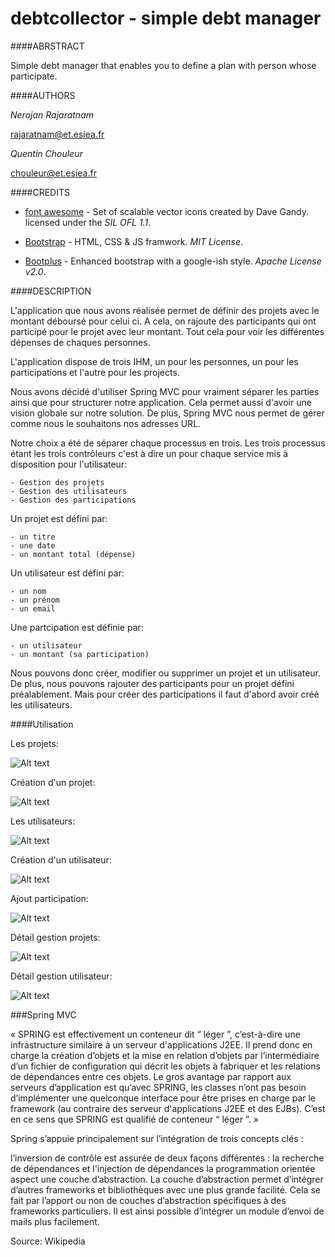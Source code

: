 debtcollector - simple debt manager
============================================================================================================================================

####ABRSTRACT

Simple debt manager that enables you to define a plan with person whose participate.

####AUTHORS

*Nerojan Rajaratnam*

<rajaratnam@et.esiea.fr>

*Quentin Chouleur* 

<chouleur@et.esiea.fr>



####CREDITS

- [font awesome](http://fontawesome.io) - Set of scalable vector icons created by Dave Gandy. licensed under the *SIL OFL 1.1*.

- [Bootstrap](http://getbootstrap.com) - HTML, CSS & JS framwork. *MIT License*.

- [Bootplus](http://aozora.github.io/bootplus/) - Enhanced bootstrap with a google-ish style. *Apache License v2.0*.


####DESCRIPTION

L'application que nous avons réalisée permet de définir des projets avec le montant déboursé pour celui ci. A cela, on rajoute des participants qui ont participé pour le projet avec leur montant. Tout cela pour voir les différentes dépenses de chaques personnes.

L'application dispose de trois IHM, un pour les personnes, un pour les participations et l'autre pour les projects.

Nous avons décidé d'utiliser Spring MVC pour vraiment séparer les parties ainsi que pour structurer notre application. Cela permet aussi d'avoir une vision globale sur notre solution. De plus, Spring MVC nous permet de gérer comme nous le souhaitons nos adresses URL.

Notre choix a été de séparer chaque processus en trois. Les trois processus étant les trois contrôleurs c'est à dire un pour chaque service mis à disposition pour l'utilisateur:

	- Gestion des projets
	- Gestion des utilisateurs
	- Gestion des participations
	
Un projet est défini par:

	- un titre
	- une date
 	- un montant total (dépense)
 
Un utilisateur est défini par:

	- un nom
	- un prénom
	- un email
	
Une partcipation est définie par:

 	- un utilisateur
 	- un montant (sa participation)
 	

Nous pouvons donc créer, modifier ou supprimer un projet et un utilisateur. De plus, nous pouvons rajouter des participants pour un projet défini préalablement. Mais pour créer des participations il faut d'abord avoir créé les utilisateurs.


####Utilisation

Les projets:

![Alt text](/src/main/webapp/resources/screenshots/plans.png?raw=true "Projets")

Création d'un projet:

![Alt text](/src/main/webapp/resources/screenshots/createPlan.png?raw=true "Creation projet")

Les utilisateurs:

![Alt text](/src/main/webapp/resources/screenshots/users.png?raw=true "Utilisateurs")

Création d'un utilisateur:

![Alt text](/src/main/webapp/resources/screenshots/createUser.png?raw=true "Creation utilisateur")

Ajout participation:

![Alt text](/src/main/webapp/resources/screenshots/participation.png?raw=true "Creation participation")

Détail gestion projets:

![Alt text](/src/main/webapp/resources/screenshots/detail-plans.png?raw=true "Gestion des projets")

Détail gestion utilisateur: 

![Alt text](/src/main/webapp/resources/screenshots/detail-users.png?raw=true "Gestion des utilisateurs")


###Spring MVC

« SPRING est effectivement un conteneur dit “ léger ”, c’est-à-dire une infrastructure similaire à un serveur d'applications J2EE. Il prend donc en charge la création d’objets et la mise en relation d’objets par l’intermédiaire d’un fichier de configuration qui décrit les objets à fabriquer et les relations de dépendances entre ces objets. Le gros avantage par rapport aux serveurs d’application est qu’avec SPRING, les classes n’ont pas besoin d’implémenter une quelconque interface pour être prises en charge par le framework (au contraire des serveur d'applications J2EE et des EJBs). C’est en ce sens que SPRING est qualifié de conteneur “ léger ”. »

Spring s’appuie principalement sur l’intégration de trois concepts clés :

l’inversion de contrôle est assurée de deux façons différentes : la recherche de dépendances et l'injection de dépendances
la programmation orientée aspect
une couche d’abstraction.
La couche d’abstraction permet d’intégrer d’autres frameworks et bibliothèques avec une plus grande facilité. Cela se fait par l’apport ou non de couches d’abstraction spécifiques à des frameworks particuliers. Il est ainsi possible d’intégrer un module d’envoi de mails plus facilement.

Source: Wikipedia





